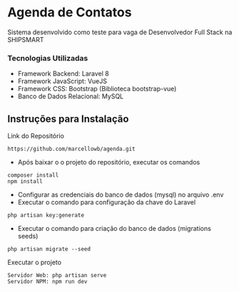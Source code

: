 # Agenda de Contatos

Sistema desenvolvido como teste para vaga de Desenvolvedor Full Stack na SHIPSMART

### Tecnologias Utilizadas
- Framework Backend: Laravel 8
- Framework JavaScript: VueJS
- Framework CSS: Bootstrap (Biblioteca bootstrap-vue)
- Banco de Dados Relacional: MySQL

## Instruções para Instalação

Link do Repositório
```
https://github.com/marcellowb/agenda.git
```

- Após baixar o o projeto do repositório, executar os comandos

```
composer install
npm install
```

- Configurar as credenciais do banco de dados (mysql) no arquivo .env
- Executar o comando para configuração da chave do Laravel

```
php artisan key:generate
```

- Executar o comando para criação do banco de dados (migrations seeds)

```
php artisan migrate --seed
```

Executar o projeto

```
Servidor Web: php artisan serve
Servidor NPM: npm run dev
```

